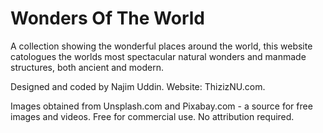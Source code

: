 # Wonders Of The World

A collection showing the wonderful places around the world, this website catologues the worlds most spectacular natural wonders and manmade structures, both ancient and modern.

Designed and coded by Najim Uddin. Website: ThizizNU.com.

Images obtained from Unsplash.com and Pixabay.com - a source for free images and videos. Free for commercial use. No attribution required.

